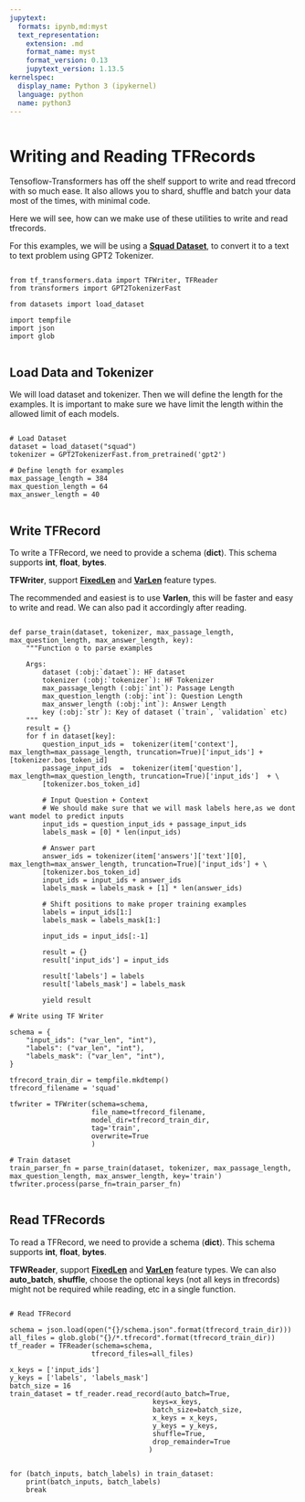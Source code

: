 ```yaml
---
jupytext:
  formats: ipynb,md:myst
  text_representation:
    extension: .md
    format_name: myst
    format_version: 0.13
    jupytext_version: 1.13.5
kernelspec:
  display_name: Python 3 (ipykernel)
  language: python
  name: python3
---
```


```{code-cell}

```

# Writing and Reading TFRecords


Tensoflow-Transformers has off the shelf support to write and read tfrecord with so much ease.
It also allows you to shard, shuffle and batch your data most of the times, with minimal code.

Here we will see, how can we make use of these utilities to write and read tfrecords.

For this examples, we will be using a [**Squad Dataset**](https://huggingface.co/datasets/squad "Squad Dataset"), to convert it to a text to text problem using
GPT2 Tokenizer.

```{code-cell}

```

```{code-cell}
from tf_transformers.data import TFWriter, TFReader
from transformers import GPT2TokenizerFast

from datasets import load_dataset

import tempfile
import json
import glob
```

```{code-cell}

```

## Load Data and Tokenizer

We will load dataset and tokenizer. Then we will define the length for the examples.
It is important to make sure we have limit the length within the allowed limit of each models.

```{code-cell}

```

```{code-cell}
# Load Dataset
dataset = load_dataset("squad")
tokenizer = GPT2TokenizerFast.from_pretrained('gpt2')

# Define length for examples
max_passage_length = 384
max_question_length = 64
max_answer_length = 40
```

```{code-cell}

```

## Write TFRecord

To write a TFRecord, we need to provide a schema (**dict**). This schema supports **int**, **float**, **bytes**.

**TFWriter**, support [**FixedLen**](https://www.tensorflow.org/api_docs/python/tf/io/FixedLenFeature) and
[**VarLen**](https://www.tensorflow.org/api_docs/python/tf/io/VarLenFeature) feature types. 

The recommended and easiest is to use **Varlen**, this will be faster and easy to write and read.
We can also pad it accordingly after reading.

```{code-cell}

```

```{code-cell}
def parse_train(dataset, tokenizer, max_passage_length, max_question_length, max_answer_length, key):
    """Function o to parse examples

    Args:
        dataset (:obj:`dataet`): HF dataset
        tokenizer (:obj:`tokenizer`): HF Tokenizer
        max_passage_length (:obj:`int`): Passage Length
        max_question_length (:obj:`int`): Question Length
        max_answer_length (:obj:`int`): Answer Length
        key (:obj:`str`): Key of dataset (`train`, `validation` etc)
    """    
    result = {}
    for f in dataset[key]:
        question_input_ids =  tokenizer(item['context'], max_length=max_passage_length, truncation=True)['input_ids'] + [tokenizer.bos_token_id]
        passage_input_ids  =  tokenizer(item['question'], max_length=max_question_length, truncation=True)['input_ids']  + \
        [tokenizer.bos_token_id] 
        
        # Input Question + Context
        # We should make sure that we will mask labels here,as we dont want model to predict inputs
        input_ids = question_input_ids + passage_input_ids
        labels_mask = [0] * len(input_ids)
        
        # Answer part
        answer_ids = tokenizer(item['answers']['text'][0], max_length=max_answer_length, truncation=True)['input_ids'] + \
        [tokenizer.bos_token_id]
        input_ids = input_ids + answer_ids
        labels_mask = labels_mask + [1] * len(answer_ids)
        
        # Shift positions to make proper training examples
        labels = input_ids[1:]
        labels_mask = labels_mask[1:]
        
        input_ids = input_ids[:-1]

        result = {}
        result['input_ids'] = input_ids
        
        result['labels'] = labels
        result['labels_mask'] = labels_mask
        
        yield result
        
# Write using TF Writer

schema = {
    "input_ids": ("var_len", "int"),
    "labels": ("var_len", "int"),
    "labels_mask": ("var_len", "int"),
}

tfrecord_train_dir = tempfile.mkdtemp()
tfrecord_filename = 'squad'

tfwriter = TFWriter(schema=schema, 
                    file_name=tfrecord_filename, 
                    model_dir=tfrecord_train_dir,
                    tag='train',
                    overwrite=True
                    )

# Train dataset
train_parser_fn = parse_train(dataset, tokenizer, max_passage_length, max_question_length, max_answer_length, key='train')
tfwriter.process(parse_fn=train_parser_fn)
```

```{code-cell}

```

## Read TFRecords

To read a TFRecord, we need to provide a schema (**dict**). This schema supports **int**, **float**, **bytes**.

**TFWReader**, support [**FixedLen**](https://www.tensorflow.org/api_docs/python/tf/io/FixedLenFeature) and
[**VarLen**](https://www.tensorflow.org/api_docs/python/tf/io/VarLenFeature) feature types. 
We can also **auto_batch**, **shuffle**, choose the optional keys (not all keys in tfrecords) might not be required while reading, etc in a single function.

```{code-cell}

```

```{code-cell}
# Read TFRecord

schema = json.load(open("{}/schema.json".format(tfrecord_train_dir)))
all_files = glob.glob("{}/*.tfrecord".format(tfrecord_train_dir))
tf_reader = TFReader(schema=schema, 
                    tfrecord_files=all_files)

x_keys = ['input_ids']
y_keys = ['labels', 'labels_mask']
batch_size = 16
train_dataset = tf_reader.read_record(auto_batch=True, 
                                   keys=x_keys,
                                   batch_size=batch_size, 
                                   x_keys = x_keys, 
                                   y_keys = y_keys,
                                   shuffle=True, 
                                   drop_remainder=True
                                  )
```

```{code-cell}

```

```{code-cell}
for (batch_inputs, batch_labels) in train_dataset:
    print(batch_inputs, batch_labels)
    break
```

```{code-cell}

```

```{code-cell}

```
